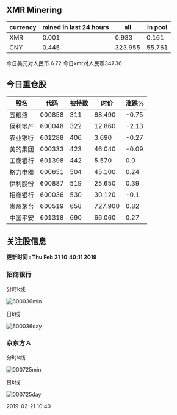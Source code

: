 ## XMR Minering

|currency|mined in last 24 hours|all|in pool|
|---|---|---|---|
|XMR|0.001|0.933|0.161|
|CNY|0.445|323.955|55.761|

今日美元对人民币 6.72	今日xmr对人民币347.36


## 今日重仓股 

|股名|代码|被持数|时价|涨跌%|
|---|---|---|---|---|
|五粮液|000858|311|68.490|-0.75|
|保利地产|600048|322|12.860|-2.13|
|农业银行|601288|406|3.690|-0.27|
|美的集团|000333|423|46.040|-0.09|
|工商银行|601398|442|5.570|0.0|
|格力电器|000651|504|45.100|0.24|
|伊利股份|600887|519|25.650|0.39|
|招商银行|600036|530|30.120|-0.1|
|贵州茅台|600519|658|727.900|0.82|
|中国平安|601318|690|66.060|0.27|

## 关注股信息
**更新时间 : Thu Feb 21 10:40:11 2019**
### 招商银行 
分时k线

![600036min](http://image.sinajs.cn/newchart/min/n/sh600036.gif)

日k线

![600036day](http://image.sinajs.cn/newchart/daily/n/sh600036.gif)

### 京东方Ａ 
分时k线

![000725min](http://image.sinajs.cn/newchart/min/n/sz000725.gif)

日k线

![000725day](http://image.sinajs.cn/newchart/daily/n/sz000725.gif)

2019-02-21 10:40
